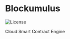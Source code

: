 # Blockumulus

![License](https://img.shields.io/github/license/nick-ivanov/blockumulus)

Cloud Smart Contract Engine



